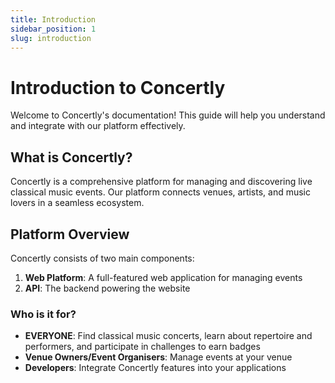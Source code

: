 ```yaml
---
title: Introduction
sidebar_position: 1
slug: introduction
---
```


# Introduction to Concertly

Welcome to Concertly's documentation! This guide will help you understand and integrate with our platform effectively.

## What is Concertly?

Concertly is a comprehensive platform for managing and discovering live classical music events. Our platform connects venues, artists, and music lovers in a seamless ecosystem.

## Platform Overview

Concertly consists of two main components:

1. **Web Platform**: A full-featured web application for managing events
2. **API**: The backend powering the website

### Who is it for?

- **EVERYONE**: Find classical music concerts, learn about repertoire and performers, and participate in challenges to earn badges
- **Venue Owners/Event Organisers**: Manage events at your venue
- **Developers**: Integrate Concertly features into your applications